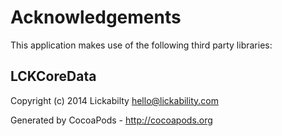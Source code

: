 # Acknowledgements
This application makes use of the following third party libraries:

## LCKCoreData

Copyright (c) 2014 Lickabilty <hello@lickability.com>

Generated by CocoaPods - http://cocoapods.org
